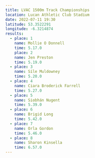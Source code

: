 ```yaml
---
title: LVAC 1500m Track Championships 
location: Lucan Athletic Club Stadium  
date: 2022-07-11 19:30
latitude: 53.3522291
longitude: -6.3214874
results:
  - place: 1
    name: Mollie O Donnell
    time: 5.17.0
    place: 2
    name: Jen Preston
    time: 5.19.0
  - place: 3
    name: Síle Muldowney
    time: 5.20.0
  - place: 4
    name: Ciara Broderick Farrell
    time: 5.27.0
  - place: 5
    name: Siobhán Nugent
    time: 5.39.0
  - place: 6
    name: Brigid Long
    time: 5.42.0
  - place: 7
    name: Orla Gordon
    time: 5.46.0
  - place: 8
    name: Sharon Kinsella
    time: 6.57.0
---
```

